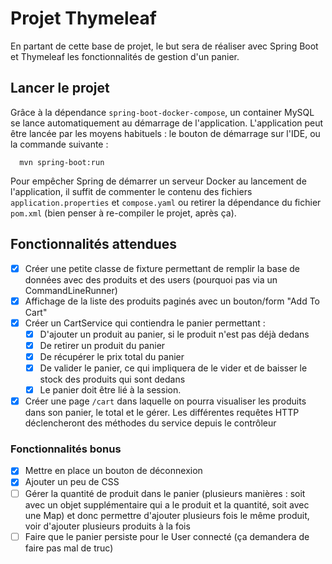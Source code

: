# Projet Thymeleaf

En partant de cette base de projet, le but sera de réaliser avec Spring Boot et Thymeleaf les fonctionnalités de gestion
d'un panier.

## Lancer le projet

Grâce à la dépendance `spring-boot-docker-compose`, un container MySQL se lance automatiquement au démarrage de
l'application. L'application peut être lancée par les moyens habituels : le bouton de démarrage sur l'IDE, ou la
commande suivante :

```shell
  mvn spring-boot:run
```

Pour empêcher Spring de démarrer un serveur Docker au lancement de l'application, il suffit de commenter le contenu des fichiers `application.properties` et `compose.yaml` ou retirer la dépendance du fichier `pom.xml` (bien penser à re-compiler le projet, après ça).

## Fonctionnalités attendues

* [x] Créer une petite classe de fixture permettant de remplir la base de données avec des produits et des users
  (pourquoi pas via un CommandLineRunner)
* [x] Affichage de la liste des produits paginés avec un bouton/form "Add To Cart"
* [x] Créer un CartService qui contiendra le panier permettant :
    * [x] D'ajouter un produit au panier, si le produit n'est pas déjà dedans
    * [x] De retirer un produit du panier
    * [x] De récupérer le prix total du panier
    * [x] De valider le panier, ce qui impliquera de le vider et de baisser le stock des produits qui sont dedans
    * [x] Le panier doit être lié à la session.
* [x] Créer une page `/cart` dans laquelle on pourra visualiser les produits dans son panier, le total et le gérer. Les
  différentes requêtes HTTP déclencheront des méthodes du service depuis le contrôleur

### Fonctionnalités bonus

* [x] Mettre en place un bouton de déconnexion
* [x] Ajouter un peu de CSS
* [ ] Gérer la quantité de produit dans le panier (plusieurs manières : soit avec un objet supplémentaire qui a le produit et la quantité, soit avec une Map) et donc permettre d'ajouter plusieurs fois le même produit, voir d'ajouter plusieurs produits à la fois
* [ ] Faire que le panier persiste pour le User connecté (ça demandera de faire pas mal de truc)
